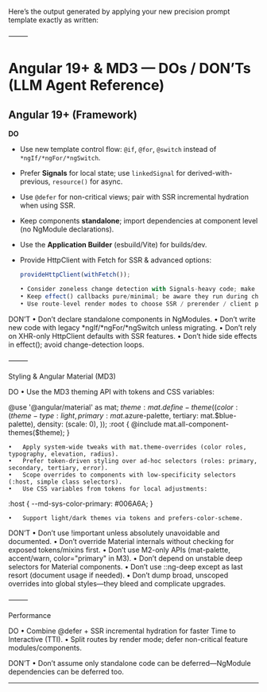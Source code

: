 Here’s the output generated by applying your new precision prompt template exactly as written:

⸻

# Angular 19+ & MD3 — DOs / DON’Ts (LLM Agent Reference)

## Angular 19+ (Framework)

**DO**

- Use new template control flow: `@if`, `@for`, `@switch` instead of `*ngIf/*ngFor/*ngSwitch`.
- Prefer **Signals** for local state; use `linkedSignal` for derived-with-previous, `resource()` for async.
- Use `@defer` for non-critical views; pair with SSR incremental hydration when using SSR.
- Keep components **standalone**; import dependencies at component level (no NgModule declarations).
- Use the **Application Builder** (esbuild/Vite) for builds/dev.
- Provide HttpClient with Fetch for SSR & advanced options:

  ```ts
  provideHttpClient(withFetch());

  •	Consider zoneless change detection with Signals-heavy code; make state changes explicit.
  •	Keep effect() callbacks pure/minimal; be aware they run during change detection.
  •	Use route-level render modes to choose SSR / prerender / client per route.
  ```

DON’T
• Don’t declare standalone components in NgModules.
• Don’t write new code with legacy *ngIf/*ngFor/\*ngSwitch unless migrating.
• Don’t rely on XHR-only HttpClient defaults with SSR features.
• Don’t hide side effects in effect(); avoid change-detection loops.

⸻

Styling & Angular Material (MD3)

DO
• Use the MD3 theming API with tokens and CSS variables:

@use '@angular/material' as mat;
$theme: mat.define-theme((
  color: (theme-type: light, primary: mat.$azure-palette, tertiary: mat.$blue-palette),
  density: (scale: 0),
));
:root { @include mat.all-component-themes($theme); }

    •	Apply system-wide tweaks with mat.theme-overrides (color roles, typography, elevation, radius).
    •	Prefer token-driven styling over ad-hoc selectors (roles: primary, secondary, tertiary, error).
    •	Scope overrides to components with low-specificity selectors (:host, simple class selectors).
    •	Use CSS variables from tokens for local adjustments:

:host {
--md-sys-color-primary: #006A6A;
}

    •	Support light/dark themes via tokens and prefers-color-scheme.

DON’T
• Don’t use !important unless absolutely unavoidable and documented.
• Don’t override Material internals without checking for exposed tokens/mixins first.
• Don’t use M2-only APIs (mat-palette, accent/warn, color="primary" in M3).
• Don’t depend on unstable deep selectors for Material components.
• Don’t use ::ng-deep except as last resort (document usage if needed).
• Don’t dump broad, unscoped overrides into global styles—they bleed and complicate upgrades.

⸻

Performance

DO
• Combine @defer + SSR incremental hydration for faster Time to Interactive (TTI).
• Split routes by render mode; defer non-critical feature modules/components.

DON’T
• Don’t assume only standalone code can be deferred—NgModule dependencies can be deferred too.

---
